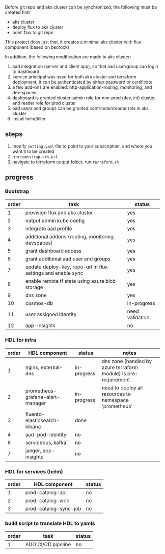 Before git repo and aks cluster can be synchronized, the following must be created first
 - aks cluster
 - deploy flux to aks cluster
 - point flux to git repo

This project does just that, it creates a minimal aks cluster with flux component (based on bedrock)

In addition, the following modification are made to aks cluster:
1. aad integration (server and client app), so that aad user/group can login to dashboard
2. service principal was used for both aks cluster and terraform deployment, it can be authenticated by either password or certificate
3. a few add-ons are enabled: http-application-routing, monitoring, and dev-spaces
4. dashboard is granted cluster-admin role for non-prod (dev, int) cluster, and reader role for prod cluster
5. aad users and groups can be granted contributor/reader role in aks cluster
6. install helm/tiller

## steps
1. modify `setting.yaml` file to point to your subscription, and where you want it to be created
2. run `bootstrap-aks.ps1`
3. navigate to terraform output folder, run `terraform.sh`


## progress

### Bootstrap
| order | task | status |
| -- | -- | -- |
| 1 | provision flux and aks cluster | yes |
| 2 | output admin kube config | yes |
| 3 | integrate aad profile | yes |
| 4 | additional addons (routing, monitoring, devspaces) | yes |
| 5 | grant dashboard access | yes |
| 6 | grant additional aad user and groups | yes |
| 7 | update deploy-key, repo-url in flux settings and enable sync | yes |
| 8 | enable remote tf state using azure blob storage | yes |
| 9 | dns zone | yes |
| 10 | cosmos-db | in-progress |
| 11 | user assigned identity | need validation |
| 12 | app-insights | no |

### HDL for infra
| order | HDL component | status | notes |
| -- | -- | -- | -- |
| 1 | nginx, external-dns | in-progress | dns zone (handled by azure terraform module) is pre-requirement |
| 2 | prometheus-grafana-alert-manager | in-progress | need to deploy all resources to namespace 'prometheus' |
| 3 | fluentd-elasticsearch-kibana | done | |
| 4 | aad-pod-identity | no | |
| 6 | servicebus, kafka | no | |
| 7 | jaeger, app-insights | no | |

### HDL for services (helm)
| order | HDL component | status |
| -- | -- | -- |
| 1 | prod-catalog-api | no |
| 2 | prod-catalog-web | no |
| 3 | prod-catalog-sync-job | no |

### build script to translate HDL to yamls
| order | task | status |
| -- | -- | -- |
| 1 | ADO CI/CD pipeline | no |